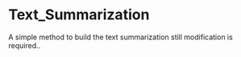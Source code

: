 # Text_Summarization

A simple method to build the text summarization still modification is required..
